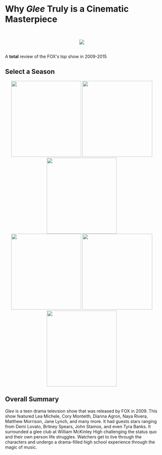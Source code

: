 <!DOCTYPE html>
<html>
  <body>
<h1>Why <em>Glee</em> Truly is a Cinematic Masterpiece</h1>
<br>
<p align="center">
  <img src="https://live.staticflickr.com/4152/4999957037_63c8022ff5_c.jpg">
</p>
<br>
A <b>total</b> review of the FOX's top show in 2009-2015
<h2> Select a Season </h2>
 <p align="center">
  <img src="https://o.remove.bg/downloads/9a4fb1ee-25b7-4187-8385-feaca9f5f862/image-removebg-preview-removebg-preview.png" width="230" height="250">
  <img src="https://o.remove.bg/downloads/1f337f97-249f-44b1-8ef5-34c880b385e6/image-removebg-preview__2_-removebg-preview.png"width="230" height="250">
  <img src="https://o.remove.bg/downloads/2f580172-91ba-445b-93f2-69e6e99db4cd/image-removebg-preview__3_-removebg-preview.png"width="230" height="250"> <br>
  <img src="https://o.remove.bg/downloads/48792ef5-c720-4035-a511-63de37309c0e/image-removebg-preview__4_-removebg-preview.png"width="230" height="250">
  <img src="https://o.remove.bg/downloads/35cb370d-e9cd-42b5-b1e3-0c175a52fa54/image-removebg-preview.png"width="230" height="250"> 
  <img src="https://o.remove.bg/downloads/9ab141b5-36e2-4b22-b17d-0d08f16f6439/image-removebg-preview.png" width="230" height="250">
</p>
<h2>Overall Summary</h2>
  <p> <em>Glee</em> is a teen drama televsion show that was released by FOX in 2009. This show featured Lea Michele, Cory Monteith, Dianna Agron, Naya Rivera, Matthew Morrison, Jane Lynch, and many more. It had guests stars ranging from Demi Lovato, Britney Spears, John Stamos, and even Tyra Banks. It surrounded a glee club at William McKinley High challenging the status quo and their own person life struggles. Watchers get to live through the characters and undergo a drama-filled high school experience through the magic of music. </p>

</body>
</html>

